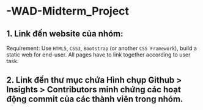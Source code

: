 # -WAD-Midterm_Project

## 1. Link đến website của nhóm:

Requirement: Use `HTML5`, `CSS3`, `Bootstrap` (or another `CSS Framework`), build a static web for end-user. 
All pages have to link together according to user task.

## 2. Link đến thư mục chứa Hình chụp Github > Insights > Contributors minh chứng các hoạt động commit của các thành viên trong nhóm.
